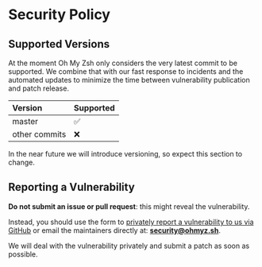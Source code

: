 # Security Policy

## Supported Versions

At the moment Oh My Zsh only considers the very latest commit to be supported.
We combine that with our fast response to incidents and the automated updates
to minimize the time between vulnerability publication and patch release.

| Version        | Supported          |
|:-------------- |:------------------ |
| master         | :white_check_mark: |
| other commits  | :x:                |

In the near future we will introduce versioning, so expect this section to change.

## Reporting a Vulnerability

**Do not submit an issue or pull request**: this might reveal the vulnerability.

Instead, you should use the form to [privately report a vulnerability to us via GitHub](https://github.com/ohmyzsh/ohmyzsh/security/advisories/new)
or email the maintainers directly at: [**security@ohmyz.sh**](mailto:security@ohmyz.sh).

We will deal with the vulnerability privately and submit a patch as soon as possible.

